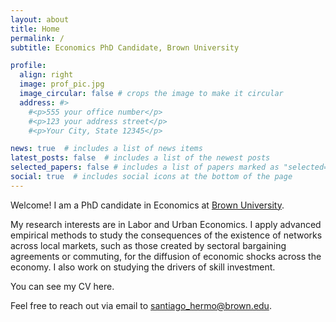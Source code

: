 ```yaml
---
layout: about
title: Home
permalink: /
subtitle: Economics PhD Candidate, Brown University

profile:
  align: right
  image: prof_pic.jpg
  image_circular: false # crops the image to make it circular
  address: #>
    #<p>555 your office number</p>
    #<p>123 your address street</p>
    #<p>Your City, State 12345</p>

news: true  # includes a list of news items
latest_posts: false  # includes a list of the newest posts
selected_papers: false # includes a list of papers marked as "selected={true}"
social: true  # includes social icons at the bottom of the page
---
```


Welcome! I am a PhD candidate in Economics at [Brown University](https://economics.brown.edu/).

My research interests are in Labor and Urban Economics. 
I apply advanced empirical methods to study the consequences of the existence of 
networks across local markets, such as those created by sectoral bargaining 
agreements or commuting, for the diffusion of economic shocks across the economy. 
I also work on studying the drivers of skill investment.

You can see my CV here.

Feel free to reach out via email to santiago_hermo@brown.edu.
